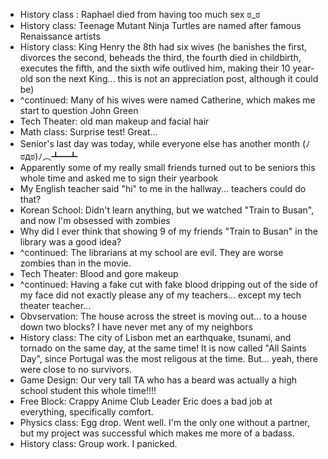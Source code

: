 - History class : Raphael died from having too much sex ಠ_ಠ
- History class: Teenage Mutant Ninja Turtles are named after famous Renaissance artists
- History class: King Henry the 8th had six wives (he banishes the first, divorces the second, beheads the third, the fourth died in childbirth, executes the fifth, and the sixth wife outlived him, making their 10 year-old son the next King... this is not an appreciation post, although it could be)
- ^continued: Many of his wives were named Catherine, which makes me start to question John Green
- Tech Theater: old man makeup and facial hair
- Math class: Surprise test! Great... 
- Senior's last day was today, while everyone else has another month (ﾉಠдಠ)ﾉ︵┻━┻
- Apparently some of my really small friends turned out to be seniors this whole time and asked me to sign their yearbook
- My English teacher said "hi" to me in the hallway... teachers could do that? 
- Korean School: Didn't learn anything, but we watched "Train to Busan", and now I'm obsessed with zombies 
- Why did I ever think that showing 9 of my friends "Train to Busan" in the library was a good idea? 
- ^continued: The librarians at my school are evil. They are worse zombies than in the movie. 
- Tech Theater: Blood and gore makeup 
- ^continued: Having a fake cut with fake blood dripping out of the side of my face did not exactly please any of my teachers... except my tech theater teacher...
- Obvservation: The house across the street is moving out... to a house down two blocks? I have never met any of my neighbors
- History class: The city of Lisbon met an earthquake, tsunami, and tornado on the same day, at the same time! It is now called "All Saints Day", since Portugal was the most religous at the time. But... yeah, there were close to no survivors. 
- Game Design: Our very tall TA who has a beard was actually a high school student this whole time!!!!
- Free Block: Crappy Anime Club Leader Eric does a bad job at everything, specifically comfort. 
- Physics class: Egg drop. Went well. I'm the only one without a partner, but my project was successful which makes me more of a badass. 
- History class: Group work. I panicked. 
